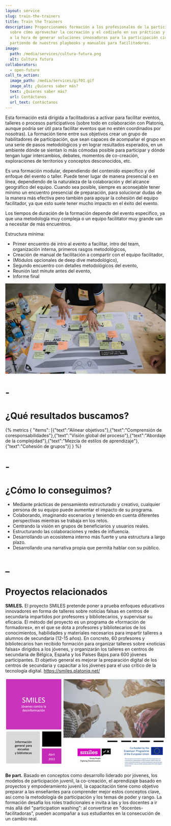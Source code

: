 ```yaml
---
layout: service
slug: train-the-trainers
title: Train the Trainers
description: Proporcionamos formación a los profesionales de la participación
  sobre cómo aprovechar la cocreación y el codiseño en sus prácticas y trabajos
  a la hora de generar soluciones innovadoras para la participación ciudadana,
  partiendo de nuestros playbooks y manuales para facilitadores.
image:
  path: /media/services/cultura-futura.png
  alt: Cultura futura
collaborators:
  - open-future
call_to_action:
  image_path: /media/services/gif01.gif
  image_alt: ¿Quieres saber más?
  text: ¿Quieres saber más?
  url: Contáctanos
  url_text: Contáctanos
---
```

Esta formación está dirigida a facilitadoras a activar para facilitar eventos, talleres o procesos participativos (sobre todo en colaboración con Platoniq, aunque podría ser útil para facilitar eventos que no estén coordinados por nosotras). La formación tiene entre sus objetivos crear un grupo de habilitadores de participación, que sean capaces de acompañar el grupo en una serie de pasos metodológicos y en lograr resultados esperados, en un ambiente dónde se sientan lo más cómodas posible para participar y dónde tengan lugar intercambios, debates, momentos de co-creación, exploraciones de territorios y conceptos desconocidos, etc. 

Es una formación modular, dependiendo del contenido específico y del enfoque del evento o taller. Puede tener lugar de manera presencial o en línea, dependiendo de la naturaleza de la colaboración y del alcance geográfico del equipo. Cuando sea posible, siempre es aconsejable tener mínimo un encuentro presencial de preparación, para solucionar dudas de la manera más efectiva pero también para apoyar la cohesión del equipo facilitador, ya que esto suele tener mucho impacto en el éxito del evento.

Los tiempos de duración de la formación depende del evento específico, ya que una metodología muy compleja o un equipo facilitator muy grande van a necesitar de más encuentros. 

Estructura mínima:

* Primer encuentro de intro al evento a facilitar, intro del team, organización interna, primeros rasgos metodológicos,
* Creación de manual de facilitación a compartir con el equipo facilitador,
* (Módulos opcionales de deep dive metodológico),
* Segundo encuentro con detalles metodológicos del evento,
* Reunión last minute antes del evento,
* Informe final

![Train the trainers](/media/photo_2024-07-31_15-47-52.jpg "Train the trainers")

# \-

# ¿Qué resultados buscamos?

{% metrics { "items": [{"text":"Alinear objetivos"},{"text":"Comprensión de coresponsabilidades"},{"text":"Visión global del proceso"},{"text":"Abordaje de la complejidad"},{"text":"Mezcla de estilos de aprendizaje"},{"text":"Cohesión de grupos"}] } %}

# \-

# ¿Cómo lo conseguimos?

* Mediante prácticas de pensamiento estructurado y creativo, cualquier persona de su equipo puede aumentar el impacto de su programa.
* Colaborando, imaginando escenarios y teniendo en cuenta diferentes perspectivas mientras se trabaja en los retos.
* Centrando la visión en grupos de beneficiarios y usuarios reales. 
* Estructurando las colaboraciones y redes de influencia.
* Desarrollando un ecosistema interno más fuerte y una estructura a largo plazo.
* Desarrollando una narrativa propia que permita hablar con su público.

# _

# Proyectos relacionados

**SMILES.** El proyecto SMILES pretende poner a prueba enfoques educativos innovadores en forma de talleres sobre noticias falsas en centros de secundaria impartidos por profesores y bibliotecarios, y supervisar su eficacia. El método del proyecto es un programa de «formación de formadores», en el que se dota a profesores y bibliotecarios de los conocimientos, habilidades y materiales necesarios para impartir talleres a alumnos de secundaria (12-15 años). En concreto, 60 profesores y bibliotecarios han recibido formación para organizar talleres sobre «noticias falsas» dirigidos a los jóvenes, y organizarán los talleres en centros de secundaria de Bélgica, España y los Países Bajos para 600 jóvenes participantes. El objetivo general es mejorar la preparación digital de los centros de secundaria y capacitar a los jóvenes para el uso crítico de la tecnología digital. https://smiles.platoniq.net/

![](/media/captura-de-pantalla-2024-09-09-a-las-15.55.15.png)

**Be part.** Basado en conceptos como desarrollo liderado por jóvenes, los modelos de participación juvenil, la co-creación, el aprendizaje basado en proyectos y empoderamiento juvenil, la capacitación tiene como objetivo preparar a las enseñantes para comprender mejor estos conceptos clave, así como la metodología de participación y los temas de poder y rango. La formación desafía los roles tradicionales e invita a las y los docentes a ir más allá del "participation washing": al convertirse en "docentes-facilitadoras", pueden acompañar a sus estudiantes en la consecución de un cambio real.

